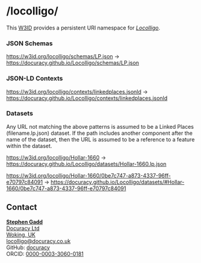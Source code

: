 # /locolligo/
This [W3ID](https://w3id.org) provides a persistent URI namespace for [*Locolligo*](https://github.com/docuracy/Locolligo/blob/main/README.md).

 
### JSON Schemas
https://w3id.org/locolligo/schemas/LP.json -> https://docuracy.github.io/Locolligo/schemas/LP.json


### JSON-LD Contexts
https://w3id.org/locolligo/contexts/linkedplaces.jsonld -> https://docuracy.github.io/Locolligo/contexts/linkedplaces.jsonld


### Datasets
Any URL not matching the above patterns is assumed to be a Linked Places (filename.lp.json) dataset. If the path includes another component after the name of the dataset, then the URL is assumed to be a reference to a feature within the dataset.

https://w3id.org/locolligo/Hollar-1660 -> https://docuracy.github.io/Locolligo/datasets/Hollar-1660.lp.json

https://w3id.org/locolligo/Hollar-1660/0be7c747-a873-4337-96ff-e70797c84091 -> https://docuracy.github.io/Locolligo/datasets/#Hollar-1660/0be7c747-a873-4337-96ff-e70797c84091


## Contact

**[Stephen Gadd](https://www.wikidata.org/wiki/Q7609282)**<br/>
[Docuracy Ltd](https://docuracy.co.uk)<br/>
[Woking, UK](https://www.wikidata.org/wiki/Q646225)<br/>
<locolligo@docuracy.co.uk>  <br/>
GitHub: [docuracy](https://github.com/docuracy)<br/>
ORCID: [0000-0003-3060-0181](https://orcid.org/0000-0003-3060-0181)<br/>
